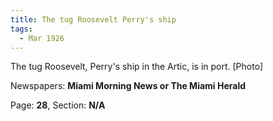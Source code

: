 ```yaml
---  
title: The tug Roosevelt Perry's ship  
tags:  
  - Mar 1926  
---  
```

  
The tug Roosevelt, Perry's ship in the Artic, is in port. [Photo]  
  
Newspapers: **Miami Morning News or The Miami Herald**  
  
Page: **28**, Section: **N/A** 
